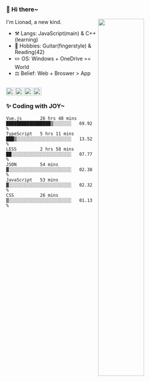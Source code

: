 ### 👋 Hi there~

[<img align="right" width="50%" src="https://github-readme-stats.vercel.app/api?username=Lionad-Morotar&show_icons=true">](https://metrics.lecoq.io/Lionad-Morotar?template=classic)

I'm Lionad, a new kind.

- ⚒️ Langs: JavaScript(main) & C++(learning)
- 🎨 Hobbies: Guitar(fingerstyle) & Reading(42)
- ✏️ OS: Windows + OneDrive == World
- ⚖️ Belief: Web + Broswer > App

<br />

<a href="https://www.lionad.art">
  <img align="left" alt="lionad-art" width="22px" src="https://cdn.jsdelivr.net/npm/simple-icons@3.1.0/icons/wordpress.svg" />
</a>
<a href="#1806234223">
  <img align="left" alt="1806234223" width="22px" src="https://cdn.jsdelivr.net/npm/simple-icons@3.1.0/icons/tencentqq.svg" />
</a>
<a href="https://www.zhihu.com/people/Lionad">
  <img align="left" alt="132yse" width="22px" src="https://cdn.jsdelivr.net/npm/simple-icons@3.1.0/icons/zhihu.svg" />
</a>
<a href="https://github.com/Lionad-Morotar">
  <img align="left" alt="yisar" width="22px" src="https://cdn.jsdelivr.net/npm/simple-icons@3.1.0/icons/github.svg" />
</a>

<br />

### ✨ Coding with JOY~

<!--START_SECTION:waka-->

```text
Vue.js       26 hrs 48 mins  █████████████████▒░░░░░░░   69.92 %
TypeScript   5 hrs 11 mins   ███▒░░░░░░░░░░░░░░░░░░░░░   13.52 %
LESS         2 hrs 58 mins   ██░░░░░░░░░░░░░░░░░░░░░░░   07.77 %
JSON         54 mins         ▓░░░░░░░░░░░░░░░░░░░░░░░░   02.38 %
JavaScript   53 mins         ▓░░░░░░░░░░░░░░░░░░░░░░░░   02.32 %
CSS          26 mins         ▒░░░░░░░░░░░░░░░░░░░░░░░░   01.13 %
```

<!--END_SECTION:waka-->
